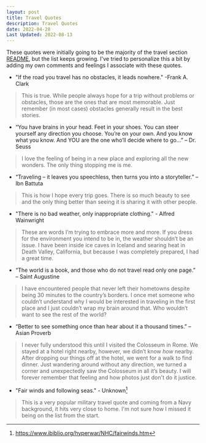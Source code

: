 ```yaml
---
layout: post
title: Travel Quotes
description: Travel Quotes
date: 2022-04-28
Last Updated: 2022-08-13
---
```

These quotes were initially going to be the majority of the travel section [README](/travel/), but the list keeps growing.  I've tried to personalize this a bit by adding my own comments and feelings I associate with these quotes. 

* "If the road you travel has no obstacles, it leads nowhere." -Frank A. Clark

> This is true.  While people always hope for a trip without problems or obstacles, those are the ones that are most memorable.  Just remember (in most cases) obstacles generally result in the best stories.

*  “You have brains in your head. Feet in your shoes. You can steer yourself any direction you choose. You’re on your own. And you know what you know. And YOU are the one who’ll decide where to go…” – Dr. Seuss
  
> I love the feeling of being in a new place and exploring all the new wonders. The only thing stopping me is me.

* “Traveling – it leaves you speechless, then turns you into a storyteller.” – Ibn Battuta

> This is how I hope every trip goes.  There is so much beauty to see and the only thing better than seeing it is sharing it with other people.  

* "There is no bad weather, only inappropriate clothing." - Alfred Wainwright

> These are words I’m trying to embrace more and more.  If you dress for the environment you intend to be in, the weather shouldn’t be an issue.  I have been inside ice caves in Iceland and searing heat in Death Valley, California, but because I was completely prepared, I had a great time.

* “The world is a book, and those who do not travel read only one page.” – Saint Augustine

> I have encountered people that never left their hometowns despite being 30 minutes to the country’s borders.  I once met someone who couldn’t understand why I would be interested in traveling in the first place and I just couldn’t wrap my brain around that.  Who wouldn’t want to see the rest of the world? 

* “Better to see something once than hear about it a thousand times.” – Asian Proverb

> I never fully understood this until I visited the Colosseum in Rome.  We stayed at a hotel right nearby, however, we didn’t know *how* nearby.  After dropping our things off at the hotel, we went for a walk to find dinner.  Just wandering around without any direction, we turned a corner and unexpectedly saw the Colosseum in all it’s beauty.  I will forever remember that feeling and how photos just don't do it justice. 

* "Fair winds and following seas." - Unknown[^1]

> This is a very popular military travel quote and coming from a Navy background, it hits very close to home.  I'm not sure how I missed it being on the list from the start.

[^1]: https://www.ibiblio.org/hyperwar/NHC/fairwinds.htm